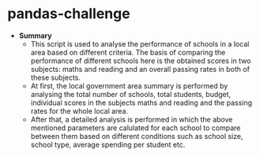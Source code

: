 # pandas-challenge
* **Summary** 
    * This script is used to analyse the performance of schools in a local area based on different criteria. The basis of comparing the performance of different schools here is the obtained scores in two subjects: maths and reading and an overall passing rates in both of these subjects.
    * At first, the local government area summary is performed by analysing the total number of schools, total students, budget, individual scores in the subjects maths and reading and the passing rates for the whole local area. 
    * After that, a detailed analysis is performed in which the above mentioned parameters are calulated for each school to compare between them based on different conditions such as school size, school type, average spending per student etc. 
